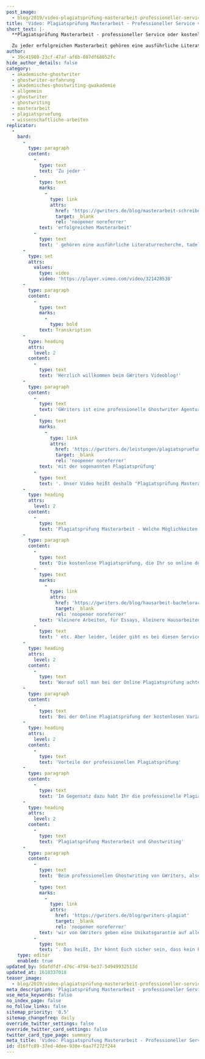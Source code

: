 ```yaml
---
post_image:
  - blog/2019/video-plagiatsprüfung-masterarbeit-professioneller-service-vs-kostenlose-plagiatspruefung/Plagiatsprufung_Masterarbeit_Professioneller_Service.png
title: 'Video: Plagiatsprüfung Masterarbeit - Professioneller Service vs. kostenlose Plagiatsprüfung'
short_text: |-
  **Plagiatsprüfung Masterarbeit - professioneller Service oder kostenlose Alternative? Erfahren Sie alle Vor- und Nachteile in unserem Video!**

  Zu jeder erfolgreichen Masterarbeit gehören eine ausführliche Literaturrecherche, tadellose Formatierung, sowie natürlich das korrekte wissenschaftliche Schreiben an sich. Ein weiterer wichtiger Bestandteil, ohne welcher keine wissenschaftliche Arbeit abgegeben werden sollte, ist...
author:
  - 39c41980-23cf-47af-af6b-087df68052fc
hide_author_details: false
category:
  - akademische-ghostwriter
  - ghostwriter-erfahrung
  - akademisches-ghostwriting-gwakademie
  - allgemein
  - ghostwriter
  - ghostwriting
  - masterarbeit
  - plagiatspruefung
  - wissenschaftliche-arbeiten
replicator:
  -
    bard:
      -
        type: paragraph
        content:
          -
            type: text
            text: 'Zu jeder '
          -
            type: text
            marks:
              -
                type: link
                attrs:
                  href: 'https://gwriters.de/blog/masterarbeit-schreiben-zeitplan'
                  target: _blank
                  rel: 'noopener noreferrer'
            text: 'erfolgreichen Masterarbeit'
          -
            type: text
            text: ' gehören eine ausführliche Literaturrecherche, tadellose Formatierung, sowie natürlich das korrekte wissenschaftliche Schreiben an sich. Ein weiterer wichtiger Bestandteil, ohne welcher keine wissenschaftliche Arbeit abgegeben werden sollte, ist die Plagiatsprüfung. Dabei gibt es verschiedene Optionen zur Überprüfung, ob die Abschlussarbeit ein Unikat ist - von spezialisierter Software und kostenfreien Online-Tools bis zum professionellen Service einer Ghostwriting Agentur. Welche die Vor- und Nachteile der verschiedenen Möglichkeiten zur Plagiatsprüfung Masterarbeit sind, das erfahren Sie in unserem neuesten Videobeitrag.'
      -
        type: set
        attrs:
          values:
            type: video
            video: 'https://player.vimeo.com/video/321428538'
      -
        type: paragraph
        content:
          -
            type: text
            marks:
              -
                type: bold
            text: Transkription
      -
        type: heading
        attrs:
          level: 2
        content:
          -
            type: text
            text: 'Herzlich willkommen beim GWriters Videoblog!'
      -
        type: paragraph
        content:
          -
            type: text
            text: 'GWriters ist eine professionelle Ghostwriter Agentur mit dem Schwerpunkt auf der Erstellung wissenschaftlicher Texte. Bei der Erstellung wissenschaftlicher Texte ist es natürlich ganz, ganz wichtig, dass unsere Kunden auch immer ein Unikat erhalten. Dementsprechend beschäftigen wir uns heute einmal '
          -
            type: text
            marks:
              -
                type: link
                attrs:
                  href: 'https://gwriters.de/leistungen/plagiatspruefung'
                  target: _blank
                  rel: 'noopener noreferrer'
            text: 'mit der sogenannten Plagiatsprüfung'
          -
            type: text
            text: '. Unser Video heißt deshalb "Plagiatsprüfung Masterarbeit - Professioneller Service gegen kostenlose Online Plagiatsprüfung." Wir schauen uns dabei einmal die kostenlose Plagiatsprüfung an, besprechen Vor- und Nachteile und stellen das gegenüber zur professionellen Plagiatsprüfung.'
      -
        type: heading
        attrs:
          level: 2
        content:
          -
            type: text
            text: 'Plagiatsprüfung Masterarbeit - Welche Möglichkeiten gibt es?'
      -
        type: paragraph
        content:
          -
            type: text
            text: 'Die kostenlose Plagiatsprüfung, die Ihr so online des Öfteren finden könnt, ist natürlich gut geeignet für '
          -
            type: text
            marks:
              -
                type: link
                attrs:
                  href: 'https://gwriters.de/blog/hausarbeit-bachelorarbeit-masterarbeit-schreiben'
                  target: _blank
                  rel: 'noopener noreferrer'
            text: 'kleinere Arbeiten, für Essays, kleinere Hausarbeiten und Aufsätze'
          -
            type: text
            text: ' etc. Aber leider, leider gibt es bei diesen Services meistens eine Begrenzung der Seitenzahl. Das heißt, entweder könnt Ihr nur kleine Dokumente hochladen und überprüfen lassen, oder ab zehn oder zwölf Seiten zahlt Ihr dann sowieso obendrauf. Oftmals sind diese englischsprachige Dienste, die auch nur mit englischsprachigen Datenbanken abgleichen. Dann müsst Ihr vorsichtig sein, denn diese sind dann eben entsprechend nicht passend für deutsche Texte, das ist, glaube ich, selbst erklärend.'
      -
        type: heading
        attrs:
          level: 2
        content:
          -
            type: text
            text: 'Worauf soll man bei der Online Plagiatsprüfung achten?'
      -
        type: paragraph
        content:
          -
            type: text
            text: 'Bei der Online Plagiatsprüfung der kostenlosen Variante haben viele unserer Kunden, die zu uns kommen, die Erfahrung gemacht, dass da die Ergebnisse nicht gespeichert werden und ein einmaliger Zugriff besteht. Das heißt, man macht einmal eine Plagiatsprüfung, passt sie dann an. Wenn man irgendwie noch Daten vergisst oder aus Versehen gelöscht hat, dann kann man nicht mehr darauf zugreifen und muss sowieso alles von vorne machen. Oft ist auch kein Verweis auf das exakte Plagiat mit dabei, sondern einfach nur eine Anzeige, zu wie viel Prozent die Arbeit mit Plagiaten belastet sein könnte oder einfach nur Anzeige positiv oder negativ. Damit ist vielen natürlich leider nicht geholfen, denn Ihr wollt mit der Plagiatsprüfung ja später auch das Ganze wieder ausbessern können. Außerdem gibt es meist keinen Download der Plagiats Scanner Reports und es gibt keine Garantie, dass die Arbeit dann wirklich plagiatsfrei ist.'
      -
        type: heading
        attrs:
          level: 2
        content:
          -
            type: text
            text: 'Vorteile der professionellen Plagiatsprüfung'
      -
        type: paragraph
        content:
          -
            type: text
            text: 'Im Gegensatz dazu habt Ihr die professionelle Plagiatsprüfung durch eine Agentur oder einen professionellen Service. Hier habt Ihr eben die Analyse mit unbegrenzter Wortzahl der Plagscan erfolgt mit hoher Genauigkeit. Es werden Euch die Stellen markiert, Ihr bekommt einen vollständigen und aufwändigen Report der Plagiatsprüfung, mit dem Ihr dann arbeiten könnt. Das heißt, Ihr habt dann ein Dokument zu Hand, anhand dessen Ihr überprüfen könnt an welchen Stellen Plagiate vorliegen bzw. ihr falsch zitiert habt, was dann eben entsprechend als Plagiat interpretiert wird und könnt damit Eure ganze Arbeit noch einmal korrigieren und die Zitierweise eben entsprechend anpassen und gerade ziehen. Weiterhin bekommt Ihr die aufgeführten Literaturquellen, die gefunden worden sind und eben auch einen Einblick in gegebenenfalls die Quellen, von denen plagiiert wurde oder von denen falsch zitiert wurde und das Ganze bei professionellen Services, wie wir diesen anbieten farblich gekennzeichnet eben mit einem fast wie ein Ampelsystem mit den Stellen, die man dringend nachschlagen müsste, Stellen, wo eine Überarbeitung empfohlen ist oder eben Stellen, die plagiatsfrei sind.'
      -
        type: heading
        attrs:
          level: 2
        content:
          -
            type: text
            text: 'Plagiatsprüfung Masterarbeit und Ghostwriting'
      -
        type: paragraph
        content:
          -
            type: text
            text: 'Beim professionellen Ghostwriting von GWriters, also der Texterstellung, werden sowieso alle Dokumente komplett plagiatsgeprüft und '
          -
            type: text
            marks:
              -
                type: link
                attrs:
                  href: 'https://gwriters.de/blog/gwriters-plagiat'
                  target: _blank
                  rel: 'noopener noreferrer'
            text: 'wir von GWriters geben eine Unikatsgarantie auf alle Dokumente'
          -
            type: text
            text: '. Das heißt, Ihr könnt Euch sicher sein, dass kein Plagiat vorliegt und, dass richtig zitiert wurde. Ich hoffe, ich konnte Euch einmal den Unterschied der kostenlosen Plagiatsprüfung zum professionellen Service und damit eben auch die Vorteile des professionellen Services darlegen und erklären und freue mich, dass Ihr zugesehen habt.'
    type: editor
    enabled: true
updated_by: 5dafdfdf-476c-4794-be37-54949932513d
updated_at: 1618337018
teaser_image:
  - blog/2019/video-plagiatsprüfung-masterarbeit-professioneller-service-vs-kostenlose-plagiatspruefung/Plagiatsprufung_Masterarbeit_Professioneller_Service.png
meta_description: 'Plagiatsprüfung Masterarbeit - professioneller Service oder kostenlose Alternative? Erfahren Sie alle Vor- und Nachteile in unserem Video!'
use_meta_keywords: false
no_index_page: false
no_follow_links: false
sitemap_priority: '0.5'
sitemap_changefreq: daily
override_twitter_settings: false
override_twitter_card_settings: false
twitter_card_type_page: summary
meta_title: 'Video: Plagiatsprüfung Masterarbeit - Professioneller Service vs. kostenlose Plagiatsprüfung • GWriters.de'
id: d16ffc89-37ed-4dee-930e-6aa7f272f244
---
```

